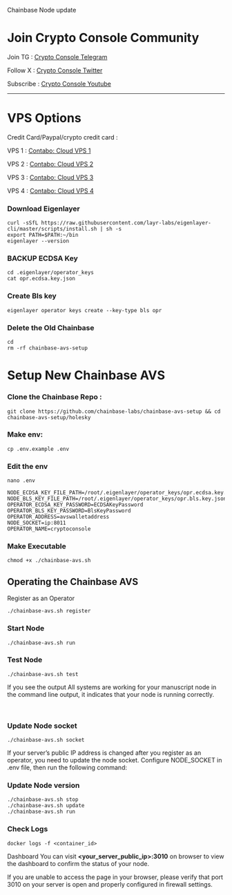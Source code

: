Chainbase Node update

# Join Crypto Console Community

Join TG : [Crypto Console Telegram](https://t.me/cryptoconsol) 

Follow X : [Crypto Console Twitter](https://www.x.com/cryptoconsol) 

Subscribe : [Crypto Console Youtube](https://www.youtube.com/@cryptoconsole)


---

# VPS Options

Credit Card/Paypal/crypto credit card : 

VPS 1 : [Contabo: Cloud VPS 1](https://www.jdoqocy.com/click-101278318-15692486) 

VPS 2 : [Contabo: Cloud VPS 2](https://www.tkqlhce.com/click-101278318-13796472)

VPS 3 : [Contabo: Cloud VPS 3](https://www.dpbolvw.net/click-101278318-13796474)

VPS 4 : [Contabo: Cloud VPS 4](https://www.anrdoezrs.net/click-101278318-13796476)


### Download Eigenlayer
```
curl -sSfL https://raw.githubusercontent.com/layr-labs/eigenlayer-cli/master/scripts/install.sh | sh -s
export PATH=$PATH:~/bin
eigenlayer --version
```

### BACKUP ECDSA Key
```
cd .eigenlayer/operator_keys
cat opr.ecdsa.key.json
```
### Create Bls key 
```
eigenlayer operator keys create --key-type bls opr
```
### Delete the Old Chainbase
```
cd
rm -rf chainbase-avs-setup
```
# Setup New Chainbase AVS 

### Clone the Chainbase Repo :
```
git clone https://github.com/chainbase-labs/chainbase-avs-setup && cd chainbase-avs-setup/holesky
```
### Make env:
```
cp .env.example .env
```
###  Edit the env
```
nano .env
```
```
NODE_ECDSA_KEY_FILE_PATH=/root/.eigenlayer/operator_keys/opr.ecdsa.key.json
NODE_BLS_KEY_FILE_PATH=/root/.eigenlayer/operator_keys/opr.bls.key.json
OPERATOR_ECDSA_KEY_PASSWORD=ECDSAKeyPassword
OPERATOR_BLS_KEY_PASSWORD=BlsKeyPassword
OPERATOR_ADDRESS=avswalletaddress
NODE_SOCKET=ip:8011
OPERATOR_NAME=cryptoconsole
```

### Make Executable 
```
chmod +x ./chainbase-avs.sh
```

## Operating the Chainbase AVS

Register as an Operator

```
./chainbase-avs.sh register
```

### Start Node

```
./chainbase-avs.sh run
```

### Test Node
```
./chainbase-avs.sh test
```
If you see the output All systems are working for your manuscript node in the command line output, it indicates that your node is running correctly.

​
### Update Node socket

```
./chainbase-avs.sh socket
```

If your server’s public IP address is changed after you register as an operator, you need to update the node socket. Configure NODE_SOCKET in .env file, then run the following command:

### Update Node version

```
./chainbase-avs.sh stop
./chainbase-avs.sh update
./chainbase-avs.sh run
```

### Check Logs

```
docker logs -f <container_id>
```

Dashboard
You can visit **<your_server_public_ip>:3010** on browser to view the dashboard to confirm the status of your node. 

If you are unable to access the page in your browser, please verify that port 3010 on your server is open and properly configured in firewall settings.
